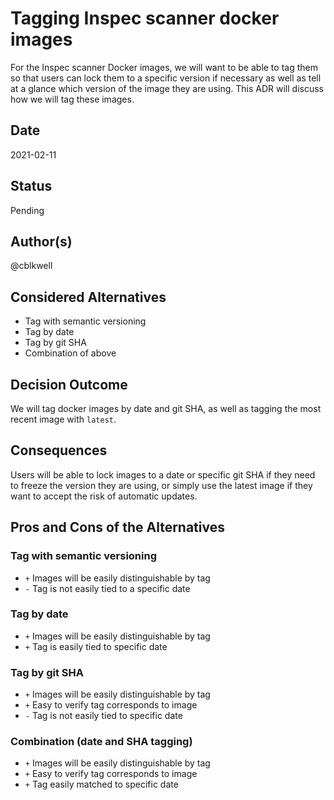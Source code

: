 # Tagging Inspec scanner docker images

For the Inspec scanner Docker images, we will want to be able to tag
them so that users can lock them to a specific version if necessary as
well as tell at a glance which version of the image they are using.
This ADR will discuss how we will tag these images.

## Date

2021-02-11

## Status

Pending

## Author(s)

@cblkwell

## Considered Alternatives

* Tag with semantic versioning
* Tag by date
* Tag by git SHA
* Combination of above

## Decision Outcome

We will tag docker images by date and git SHA, as well as tagging the
most recent image with `latest`.

## Consequences

Users will be able to lock images to a date or specific git SHA if they
need to freeze the version they are using, or simply use the latest image
if they want to accept the risk of automatic updates.

## Pros and Cons of the Alternatives <!-- optional -->

### Tag with semantic versioning

* `+` Images will be easily distinguishable by tag
* `-` Tag is not easily tied to a specific date

### Tag by date

* `+` Images will be easily distinguishable by tag
* `+` Tag is easily tied to specific date

### Tag by git SHA

* `+` Images will be easily distinguishable by tag
* `+` Easy to verify tag corresponds to image
* `-` Tag is not easily tied to specific date

### Combination (date and SHA tagging)

* `+` Images will be easily distinguishable by tag
* `+` Easy to verify tag corresponds to image
* `+` Tag easily matched to specific date
